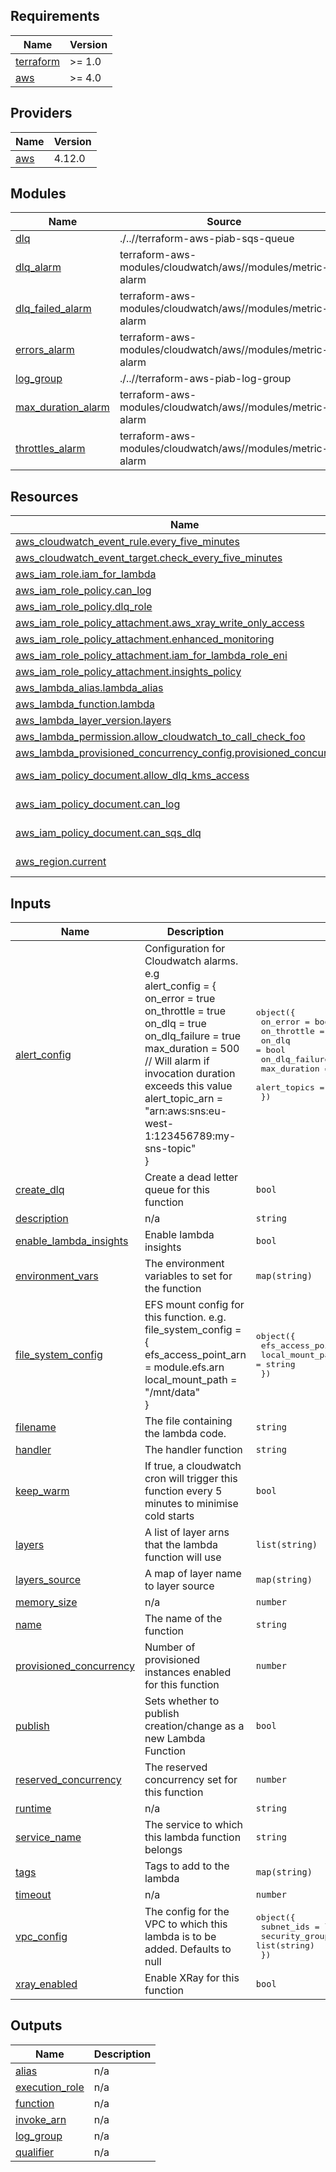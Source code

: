 ## Requirements

| Name | Version |
|------|---------|
| <a name="requirement_terraform"></a> [terraform](#requirement\_terraform) | >= 1.0 |
| <a name="requirement_aws"></a> [aws](#requirement\_aws) | >= 4.0 |

## Providers

| Name | Version |
|------|---------|
| <a name="provider_aws"></a> [aws](#provider\_aws) | 4.12.0 |

## Modules

| Name | Source | Version |
|------|--------|---------|
| <a name="module_dlq"></a> [dlq](#module\_dlq) | ./..//terraform-aws-piab-sqs-queue | n/a |
| <a name="module_dlq_alarm"></a> [dlq\_alarm](#module\_dlq\_alarm) | terraform-aws-modules/cloudwatch/aws//modules/metric-alarm | ~> 2.0 |
| <a name="module_dlq_failed_alarm"></a> [dlq\_failed\_alarm](#module\_dlq\_failed\_alarm) | terraform-aws-modules/cloudwatch/aws//modules/metric-alarm | ~> 2.0 |
| <a name="module_errors_alarm"></a> [errors\_alarm](#module\_errors\_alarm) | terraform-aws-modules/cloudwatch/aws//modules/metric-alarm | ~> 2.0 |
| <a name="module_log_group"></a> [log\_group](#module\_log\_group) | ./..//terraform-aws-piab-log-group | n/a |
| <a name="module_max_duration_alarm"></a> [max\_duration\_alarm](#module\_max\_duration\_alarm) | terraform-aws-modules/cloudwatch/aws//modules/metric-alarm | ~> 2.0 |
| <a name="module_throttles_alarm"></a> [throttles\_alarm](#module\_throttles\_alarm) | terraform-aws-modules/cloudwatch/aws//modules/metric-alarm | ~> 2.0 |

## Resources

| Name | Type |
|------|------|
| [aws_cloudwatch_event_rule.every_five_minutes](https://registry.terraform.io/providers/hashicorp/aws/latest/docs/resources/cloudwatch_event_rule) | resource |
| [aws_cloudwatch_event_target.check_every_five_minutes](https://registry.terraform.io/providers/hashicorp/aws/latest/docs/resources/cloudwatch_event_target) | resource |
| [aws_iam_role.iam_for_lambda](https://registry.terraform.io/providers/hashicorp/aws/latest/docs/resources/iam_role) | resource |
| [aws_iam_role_policy.can_log](https://registry.terraform.io/providers/hashicorp/aws/latest/docs/resources/iam_role_policy) | resource |
| [aws_iam_role_policy.dlq_role](https://registry.terraform.io/providers/hashicorp/aws/latest/docs/resources/iam_role_policy) | resource |
| [aws_iam_role_policy_attachment.aws_xray_write_only_access](https://registry.terraform.io/providers/hashicorp/aws/latest/docs/resources/iam_role_policy_attachment) | resource |
| [aws_iam_role_policy_attachment.enhanced_monitoring](https://registry.terraform.io/providers/hashicorp/aws/latest/docs/resources/iam_role_policy_attachment) | resource |
| [aws_iam_role_policy_attachment.iam_for_lambda_role_eni](https://registry.terraform.io/providers/hashicorp/aws/latest/docs/resources/iam_role_policy_attachment) | resource |
| [aws_iam_role_policy_attachment.insights_policy](https://registry.terraform.io/providers/hashicorp/aws/latest/docs/resources/iam_role_policy_attachment) | resource |
| [aws_lambda_alias.lambda_alias](https://registry.terraform.io/providers/hashicorp/aws/latest/docs/resources/lambda_alias) | resource |
| [aws_lambda_function.lambda](https://registry.terraform.io/providers/hashicorp/aws/latest/docs/resources/lambda_function) | resource |
| [aws_lambda_layer_version.layers](https://registry.terraform.io/providers/hashicorp/aws/latest/docs/resources/lambda_layer_version) | resource |
| [aws_lambda_permission.allow_cloudwatch_to_call_check_foo](https://registry.terraform.io/providers/hashicorp/aws/latest/docs/resources/lambda_permission) | resource |
| [aws_lambda_provisioned_concurrency_config.provisioned_concurrency](https://registry.terraform.io/providers/hashicorp/aws/latest/docs/resources/lambda_provisioned_concurrency_config) | resource |
| [aws_iam_policy_document.allow_dlq_kms_access](https://registry.terraform.io/providers/hashicorp/aws/latest/docs/data-sources/iam_policy_document) | data source |
| [aws_iam_policy_document.can_log](https://registry.terraform.io/providers/hashicorp/aws/latest/docs/data-sources/iam_policy_document) | data source |
| [aws_iam_policy_document.can_sqs_dlq](https://registry.terraform.io/providers/hashicorp/aws/latest/docs/data-sources/iam_policy_document) | data source |
| [aws_region.current](https://registry.terraform.io/providers/hashicorp/aws/latest/docs/data-sources/region) | data source |

## Inputs

| Name | Description | Type | Default | Required |
|------|-------------|------|---------|:--------:|
| <a name="input_alert_config"></a> [alert\_config](#input\_alert\_config) | Configuration for Cloudwatch alarms. e.g<br>alert\_config = {<br>    on\_error       = true<br>    on\_throttle    = true<br>    on\_dlq         = true<br>    on\_dlq\_failure = true<br>    max\_duration   = 500 // Will alarm if invocation duration exceeds this value<br>    alert\_topic\_arn = "arn:aws:sns:eu-west-1:123456789:my-sns-topic"<br>} | <pre>object({<br>    on_error       = bool<br>    on_throttle    = bool<br>    on_dlq         = bool<br>    on_dlq_failure = bool<br>    max_duration   = optional(number)<br>    alert_topics   = optional(list(string))<br>  })</pre> | <pre>{<br>  "alert_topics": null,<br>  "max_duration": null,<br>  "on_dlq": true,<br>  "on_dlq_failure": true,<br>  "on_error": true,<br>  "on_throttle": true<br>}</pre> | no |
| <a name="input_create_dlq"></a> [create\_dlq](#input\_create\_dlq) | Create a dead letter queue for this function | `bool` | n/a | yes |
| <a name="input_description"></a> [description](#input\_description) | n/a | `string` | `null` | no |
| <a name="input_enable_lambda_insights"></a> [enable\_lambda\_insights](#input\_enable\_lambda\_insights) | Enable lambda insights | `bool` | `true` | no |
| <a name="input_environment_vars"></a> [environment\_vars](#input\_environment\_vars) | The environment variables to set for the function | `map(string)` | `{}` | no |
| <a name="input_file_system_config"></a> [file\_system\_config](#input\_file\_system\_config) | EFS mount config for this function. e.g.<br>file\_system\_config = {<br>  efs\_access\_point\_arn = module.efs.arn<br>  local\_mount\_path = "/mnt/data"<br>} | <pre>object({<br>    efs_access_point_arn = string<br>    local_mount_path     = string<br>  })</pre> | `null` | no |
| <a name="input_filename"></a> [filename](#input\_filename) | The file containing the lambda code. | `string` | n/a | yes |
| <a name="input_handler"></a> [handler](#input\_handler) | The handler function | `string` | n/a | yes |
| <a name="input_keep_warm"></a> [keep\_warm](#input\_keep\_warm) | If true, a cloudwatch cron will trigger this function every 5 minutes to minimise cold starts | `bool` | `false` | no |
| <a name="input_layers"></a> [layers](#input\_layers) | A list of layer arns that the lambda function will use | `list(string)` | `[]` | no |
| <a name="input_layers_source"></a> [layers\_source](#input\_layers\_source) | A map of layer name to layer source | `map(string)` | `{}` | no |
| <a name="input_memory_size"></a> [memory\_size](#input\_memory\_size) | n/a | `number` | `512` | no |
| <a name="input_name"></a> [name](#input\_name) | The name of the function | `string` | n/a | yes |
| <a name="input_provisioned_concurrency"></a> [provisioned\_concurrency](#input\_provisioned\_concurrency) | Number of provisioned instances enabled for this function | `number` | `0` | no |
| <a name="input_publish"></a> [publish](#input\_publish) | Sets whether to publish creation/change as a new Lambda Function | `bool` | `true` | no |
| <a name="input_reserved_concurrency"></a> [reserved\_concurrency](#input\_reserved\_concurrency) | The reserved concurrency set for this function | `number` | `-1` | no |
| <a name="input_runtime"></a> [runtime](#input\_runtime) | n/a | `string` | n/a | yes |
| <a name="input_service_name"></a> [service\_name](#input\_service\_name) | The service to which this lambda function belongs | `string` | `null` | no |
| <a name="input_tags"></a> [tags](#input\_tags) | Tags to add to the lambda | `map(string)` | `{}` | no |
| <a name="input_timeout"></a> [timeout](#input\_timeout) | n/a | `number` | `3` | no |
| <a name="input_vpc_config"></a> [vpc\_config](#input\_vpc\_config) | The config for the VPC to which this lambda is to be added. Defaults to null | <pre>object({<br>    subnet_ids         = list(string)<br>    security_group_ids = list(string)<br>  })</pre> | `null` | no |
| <a name="input_xray_enabled"></a> [xray\_enabled](#input\_xray\_enabled) | Enable XRay for this function | `bool` | `true` | no |

## Outputs

| Name | Description |
|------|-------------|
| <a name="output_alias"></a> [alias](#output\_alias) | n/a |
| <a name="output_execution_role"></a> [execution\_role](#output\_execution\_role) | n/a |
| <a name="output_function"></a> [function](#output\_function) | n/a |
| <a name="output_invoke_arn"></a> [invoke\_arn](#output\_invoke\_arn) | n/a |
| <a name="output_log_group"></a> [log\_group](#output\_log\_group) | n/a |
| <a name="output_qualifier"></a> [qualifier](#output\_qualifier) | n/a |
